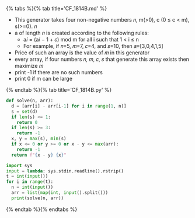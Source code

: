 {% tabs %}{% tab title='CF_1814B.md' %}

* This generator takes four non-negative numbers 𝑛, m(>0), c (0 ≤ c < m), s(>=0). 𝑛
* a of length 𝑛 is created according to the following rules:
  * a𝑖 = (a𝑖 − 1 + 𝑐) mod m for all i such that 1 < i ≤ n
  * For example, if 𝑛=5, 𝑚=7, 𝑐=4, and 𝑠=10, then 𝑎=[3,0,4,1,5]
* Price of such an array is the value of 𝑚 in this generator
* every array, if four numbers 𝑛, 𝑚, 𝑐, 𝑠 that generate this array exists then maximize 𝑚
* print -1 if there are no such numbers
* print 0 if m can be large

{% endtab %}{% tab title='CF_1814B.py' %}

```py
def solve(n, arr):
  d = [arr[i] - arr[i-1] for i in range(1, n)]
  s = set(d)
  if len(s) <= 1:
    return 0
  if len(s) >= 3:
    return -1
  x, y = max(s), min(s)
  if x <= 0 or y >= 0 or x - y <= max(arr):
    return -1
  return f"{x - y} {x}"

import sys
input = lambda: sys.stdin.readline().rstrip()
t = int(input())
for i in range(t):
  n = int(input())
  arr = list(map(int, input().split()))
  print(solve(n, arr))
```

{% endtab %}{% endtabs %}
